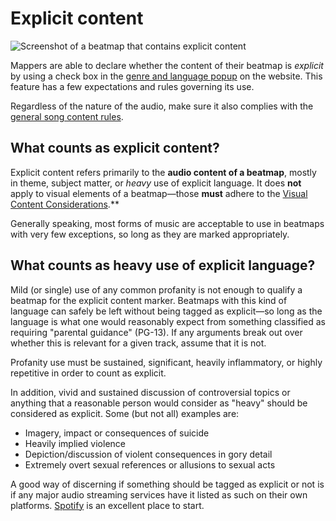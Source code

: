 # Explicit content

![Screenshot of a beatmap that contains explicit content](img/explicit-tag.jpg "An example of a beatmap that is being marked with the 'explicit' tag.")

Mappers are able to declare whether the content of their beatmap is *explicit* by using a check box in the [genre and language popup](/wiki/Beatmap/Genre_and_language) on the website. This feature has a few expectations and rules governing its use.

Regardless of the nature of the audio, make sure it also complies with the [general song content rules](/wiki/Rules/Song_Content_Rules).

## What counts as explicit content?

Explicit content refers primarily to the **audio content of a beatmap**, mostly in theme, subject matter, or *heavy* use of explicit language. It does **not** apply to visual elements of a beatmap—those **must** adhere to the [Visual Content Considerations](/wiki/Rules/Visual_Content_Considerations).**

Generally speaking, most forms of music are acceptable to use in beatmaps with very few exceptions, so long as they are marked appropriately.

## What counts as heavy use of explicit language?

Mild (or single) use of any common profanity is not enough to qualify a beatmap for the explicit content marker. Beatmaps with this kind of language can safely be left without being tagged as explicit—so long as the language is what one would reasonably expect from something classified as requiring "parental guidance" (PG-13). If any arguments break out over whether this is relevant for a given track, assume that it is not.

Profanity use must be sustained, significant, heavily inflammatory, or highly repetitive in order to count as explicit.

In addition, vivid and sustained discussion of controversial topics or anything that a reasonable person would consider as "heavy" should be considered as explicit. Some (but not all) examples are:

- Imagery, impact or consequences of suicide
- Heavily implied violence 
- Depiction/discussion of violent consequences in gory detail
- Extremely overt sexual references or allusions to sexual acts

A good way of discerning if something should be tagged as explicit or not is if any major audio streaming services have it listed as such on their own platforms. [Spotify](https://www.spotify.com) is an excellent place to start.
